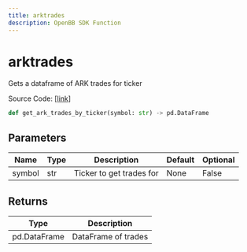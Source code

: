 ```yaml
---
title: arktrades
description: OpenBB SDK Function
---
```


# arktrades

Gets a dataframe of ARK trades for ticker

Source Code: [[link](https://github.com/OpenBB-finance/OpenBBTerminal/tree/main/openbb_terminal/stocks/due_diligence/ark_model.py#L19)]

```python
def get_ark_trades_by_ticker(symbol: str) -> pd.DataFrame
```
## Parameters

| Name | Type | Description | Default | Optional |
| ---- | ---- | ----------- | ------- | -------- |
| symbol | str | Ticker to get trades for | None | False |

## Returns

| Type | Description |
| ---- | ----------- |
| pd.DataFrame | DataFrame of trades |

